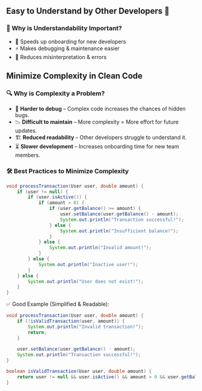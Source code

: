 ## Easy to Understand by Other Developers 👥

### 🧐 Why is Understandability Important?

- 🚀 Speeds up onboarding for new developers  
- ⚡ Makes debugging & maintenance easier  
- 👀 Reduces misinterpretation & errors  

## Minimize Complexity in Clean Code

### 🔍 Why is Complexity a Problem?

- 🐞 **Harder to debug** – Complex code increases the chances of hidden bugs.
- 📉 **Difficult to maintain** – More complexity = More effort for future updates.
- 🏗️ **Reduced readability** – Other developers struggle to understand it.
- ⏳ **Slower development** – Increases onboarding time for new team members.

### 🛠️ Best Practices to Minimize Complexity

```Java
void processTransaction(User user, double amount) {
    if (user != null) {
        if (user.isActive()) {
            if (amount > 0) {
                if (user.getBalance() >= amount) {
                    user.setBalance(user.getBalance() - amount);
                    System.out.println("Transaction successful!");
                } else {
                    System.out.println("Insufficient balance!");
                }
            } else {
                System.out.println("Invalid amount!");
            }
        } else {
            System.out.println("Inactive user!");
        }
    } else {
        System.out.println("User does not exist!");
    }
}
```
✅ Good Example (Simplified & Readable):
```java
void processTransaction(User user, double amount) {
    if (!isValidTransaction(user, amount)) {
        System.out.println("Invalid transaction!");
        return;
    }
    
    user.setBalance(user.getBalance() - amount);
    System.out.println("Transaction successful!");
}

boolean isValidTransaction(User user, double amount) {
    return user != null && user.isActive() && amount > 0 && user.getBalance() >= amount;
}
```
